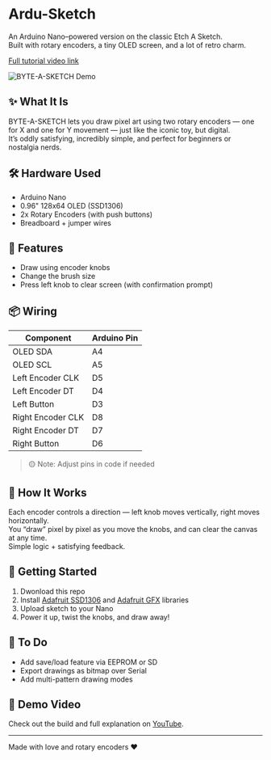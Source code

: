 # Ardu-Sketch 
An Arduino Nano–powered version on the classic Etch A Sketch.  
Built with rotary encoders, a tiny OLED screen, and a lot of retro charm.

[Full tutorial video link](https://youtu.be/xDhLpARkTvY)

![BYTE-A-SKETCH Demo](demo.gif)

## ✨ What It Is  
BYTE-A-SKETCH lets you draw pixel art using two rotary encoders — one for X and one for Y movement — just like the iconic toy, but digital.  
It’s oddly satisfying, incredibly simple, and perfect for beginners or nostalgia nerds.

## 🛠️ Hardware Used  
- Arduino Nano  
- 0.96" 128x64 OLED (SSD1306)  
- 2x Rotary Encoders (with push buttons)  
- Breadboard + jumper wires  

## 🔧 Features  
- Draw using encoder knobs
- Change the brush size
- Press left knob to clear screen  (with confirmation prompt)
  

## 📦 Wiring

| Component        | Arduino Pin     |
|------------------|------------------|
| OLED SDA         | A4               |
| OLED SCL         | A5               |
| Left Encoder CLK | D5               |
| Left Encoder DT  | D4               |
| Left Button      | D3               |
| Right Encoder CLK| D8               |
| Right Encoder DT | D7               |
| Right Button     | D6               |

> 🟡 Note: Adjust pins in code if needed

## 🧠 How It Works  
Each encoder controls a direction — left knob moves vertically, right moves horizontally.  
You “draw” pixel by pixel as you move the knobs, and can clear the canvas at any time.  
Simple logic + satisfying feedback.

## 🚀 Getting Started

1. Dwonload this repo  
2. Install [Adafruit SSD1306](https://github.com/adafruit/Adafruit_SSD1306) and [Adafruit GFX](https://github.com/adafruit/Adafruit-GFX-Library) libraries  
3. Upload sketch to your Nano  
4. Power it up, twist the knobs, and draw away!

## 🧹 To Do
- Add save/load feature via EEPROM or SD  
- Export drawings as bitmap over Serial  
- Add multi-pattern drawing modes

## 🎥 Demo Video  
Check out the build and full explanation on [YouTube](https://youtube.com/yourchannel).

---

Made with love and rotary encoders ❤️  
